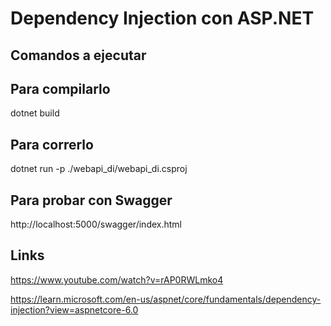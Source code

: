 # Dependency Injection con ASP.NET

Comandos a ejecutar
----

## Para compilarlo

dotnet build

## Para correrlo

dotnet run -p ./webapi_di/webapi_di.csproj

## Para probar con Swagger

http://localhost:5000/swagger/index.html

Links
----

https://www.youtube.com/watch?v=rAP0RWLmko4

https://learn.microsoft.com/en-us/aspnet/core/fundamentals/dependency-injection?view=aspnetcore-6.0
